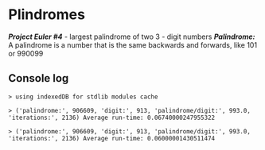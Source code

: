 # Plindromes

***Project Euler #4*** - largest palindrome of two 3 - digit numbers 
***Palindrome:*** A palindrome is a number that is the same backwards and forwards, like 101 or 990099



## Console log

```
> using indexedDB for stdlib modules cache

> ('palindrome:', 906609, 'digit:', 913, 'palindrome/digit:', 993.0, 'iterations:', 2136) Average run-time: 0.06740000247955322

> ('palindrome:', 906609, 'digit:', 913, 'palindrome/digit:', 993.0, 'iterations:', 2136) Average run-time: 0.06000001430511474

```